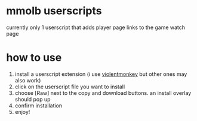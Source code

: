# mmolb userscripts
currently only 1 userscript that adds player page links to the game watch page

# how to use
1. install a userscript extension (i use [violentmonkey](https://violentmonkey.github.io/) but other ones may also work)
2. click on the userscript file you want to install
3. choose \[Raw] next to the copy and download buttons. an install overlay should pop up
4. confirm installation
5. enjoy!
